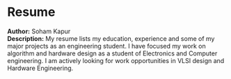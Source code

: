 # Resume
**Author:** Soham Kapur
<br>
**Description:** My resume lists my education, experience and some of my major projects as an engineering student. I have focused my work on algorithm and hardware design as a student of Electronics and Computer engineering. I am actively looking for work opportunities in VLSI design and Hardware Engineering.
